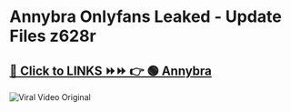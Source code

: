 
 # Annybra Onlyfans Leaked - Update Files z628r

## <h2><a href="https://clipsfans.com/Annybra&ref=git">🔗 Click to LINKS ⏩⏩ 👉 🟢 Annybra </a></h2>

<a href="https://clipsfans.com/Annybra&ref=git" rel="nofollow" data-target="animated-image.originalLink"><img src="https://i.ibb.co.com/xMMVF88/686577567.gif" alt="Viral Video Original" style="max-width: 100%; display: inline-block;" data-target="animated-image.originalImage"></a>

